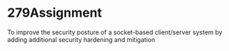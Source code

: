 # 279Assignment
To improve the security posture of a socket-based client/server system by adding additional security hardening and mitigation
